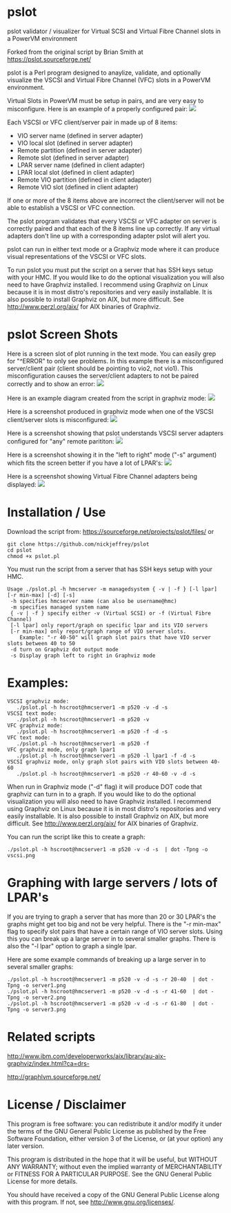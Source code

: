 # pslot
pslot validator / visualizer for Virtual SCSI and Virtual Fibre Channel slots in a PowerVM environment

Forked from the original script by Brian Smith at https://pslot.sourceforge.net/

pslot is a Perl program designed to anaylize, validate, and optionally visualize the VSCSI and Virtual Fibre Channel (VFC) slots in a PowerVM environment. 

Virtual Slots in PowerVM must be setup in pairs, and are very easy to misconfigure.   Here is an example of a properly configured pair:
<img src=images/vscsi_map.jpg>

Each VSCSI or VFC client/server pair in made up of 8 items:
- VIO server name (defined in server adapter)
- VIO local slot (defined in server adapter)
- Remote partition (defined in server adapter)
- Remote slot (defined in server adapter)
- LPAR server name (defined in client adapter)
- LPAR local slot (defined in client adapter)
- Remote VIO partition (defined in client adapter)
- Remote VIO slot (defined in client adapter)

If one or more of the 8 items above are incorrect the client/server will not be able to establish a VSCSI or VFC connection.  

The pslot program validates that every VSCSI or VFC adapter on server is correctly paired and that each of the 8 items line up correctly.  If any virtual adapters don't line up with a corresponding adapter pslot will alert you. 

pslot can run in either text mode or a Graphviz mode where it can produce visual representations of the VSCSI or VFC slots. 

To run pslot you must put the script on a server that has SSH keys setup with your HMC.   If you would like to do the optional visualization you will also need to have Graphviz installed.  I recommend using Graphviz on Linux because it is in most distro's repositories and very easily installable.  It is also possible to install Graphviz on AIX, but more difficult.  See http://www.perzl.org/aix/ for AIX binaries of Graphviz.

# pslot Screen Shots

Here is a screen slot of plot running in the text mode.   You can easily grep for "^ERROR" to only see problems.   In this example there is a misconfigured server/client pair (client should be pointing to vio2, not vio1).   This misconfiguration causes the server/client adapters to not be paired correctly and to show an error: 
<img src=images/screenshot6.png>

Here is an example diagram created from the script in graphviz mode:
<img src=images/screenshot1.png>


Here is a screenshot produced in graphviz mode when one of the VSCSI client/server slots is misconfigured:
<img src=images/screenshot2.png>

Here is a screenshot showing that pslot understands VSCSI server adapters configured for "any" remote parititon:
<img src=images/screenshot3.png>

Here is a screenshot showing it in the "left to right" mode ("-s" argument) which fits the screen better if you have a lot of LPAR's:
<img src=images/screenshot4.png>

Here is a screenshot showing Virtual Fibre Channel adapters being displayed:
<img src=images/vfc.png>


# Installation / Use

Download the script from:  https://sourceforge.net/projects/pslot/files/
or
```
git clone https://github.com/nickjeffrey/pslot
cd pslot
chmod +x pslot.pl
```

You must run the script from a server that has SSH keys setup with your HMC.  

```
Usage ./pslot.pl -h hmcserver -m managedsystem { -v | -f } [-l lpar] [-r min-max] [-d] [-s]
 -h specifies hmcserver name (can also be username@hmc)
 -m specifies managed system name
 { -v | -f } specify either -v (Virtual SCSI) or -f (Virtual Fibre Channel)
 [-l lpar] only report/graph on specific lpar and its VIO servers
 [-r min-max] only report/graph range of VIO server slots. 
    Example: "-r 40-50" will graph slot pairs that have VIO server slots between 40 to 50
 -d turn on Graphviz dot output mode
 -s Display graph left to right in Graphviz mode
```

# Examples:
```
VSCSI graphviz mode:
   ./pslot.pl -h hscroot@hmcserver1 -m p520 -v -d -s
VSCSI text mode:     
   ./pslot.pl -h hscroot@hmcserver1 -m p520 -v
VFC graphviz mode:   
   ./pslot.pl -h hscroot@hmcserver1 -m p520 -f -d -s
VFC text mode:       
   ./pslot.pl -h hscroot@hmcserver1 -m p520 -f
VFC graphviz mode, only graph lpar1    
   ./pslot.pl -h hscroot@hmcserver1 -m p520 -l lpar1 -f -d -s
VSCSI graphviz mode, only graph slot pairs with VIO slots between 40-60
   ./pslot.pl -h hscroot@hmcserver1 -m p520 -r 40-60 -v -d -s
```

When run in Graphviz mode ("-d" flag) it will produce DOT code that graphviz can turn in to a graph.   If you would like to do the optional visualization you will also need to have Graphviz installed.  I recommend using Graphviz on Linux because it is in most distro's repositories and very easily installable.  It is also possible to install Graphviz on AIX, but more difficult.  See http://www.perzl.org/aix/ for AIX binaries of Graphviz.

You can run the script like this to create a graph:
```
./pslot.pl -h hscroot@hmcserver1 -m p520 -v -d -s  | dot -Tpng -o vscsi.png
```

# Graphing with large servers / lots of LPAR's

If you are trying to graph a server that has more than 20 or 30 LPAR's the graphs might get too big and not be very helpful.   There is the "-r min-max" flag to specify slot pairs that have a certain range of VIO server slots.   Using this you can break up a large server in to several smaller graphs.   There is also the "-l lpar" option to graph a single lpar.  

Here are some example commands of breaking up a large server in to several smaller graphs:
```
./pslot.pl -h hscroot@hmcserver1 -m p520 -v -d -s -r 20-40  | dot -Tpng -o server1.png
./pslot.pl -h hscroot@hmcserver1 -m p520 -v -d -s -r 41-60  | dot -Tpng -o server2.png
./pslot.pl -h hscroot@hmcserver1 -m p520 -v -d -s -r 61-80  | dot -Tpng -o server3.png
```

# Related scripts
http://www.ibm.com/developerworks/aix/library/au-aix-graphviz/index.html?ca=drs-

http://graphlvm.sourceforge.net/


# License / Disclaimer
This program is free software: you can redistribute it and/or modify
it under the terms of the GNU General Public License as published by
the Free Software Foundation, either version 3 of the License, or
(at your option) any later version.

This program is distributed in the hope that it will be useful,
but WITHOUT ANY WARRANTY; without even the implied warranty of
MERCHANTABILITY or FITNESS FOR A PARTICULAR PURPOSE.  See the
GNU General Public License for more details.

You should have received a copy of the GNU General Public License
along with this program.  If not, see <http://www.gnu.org/licenses/>.




